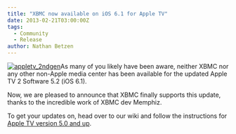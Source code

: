 ```yaml
---
title: "XBMC now available on iOS 6.1 for Apple TV"
date: 2013-02-21T03:00:00Z
tags:
  - Community
  - Release
author: Nathan Betzen
---
```


[![appletv_2ndgen](/images/blog/appletv_2ndgen.webp)](/images/blog/appletv_2ndgen.webp)As many of you likely have been aware, neither XBMC nor any other non-Apple media center has been available for the updated Apple TV 2 Software 5.2 (iOS 6.1).

Now, we are pleased to announce that XBMC finally supports this update, thanks to the incredible work of XBMC dev Memphiz.

To get your updates on, head over to our wiki and follow the instructions for [Apple TV version 5.0 and up](https://kodi.wiki/view/HOW-TO:Install_XBMC_on_Apple_TV_2 "XBMC install instructions for the Apple TV").
